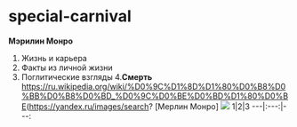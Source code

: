 # special-carnival
**Мэрилин Монро**
1. Жизнь и карьера
2. Факты из личной жизни
3. Поглитические взгляды
4.__Смерть__
<https://ru.wikipedia.org/wiki/%D0%9C%D1%8D%D1%80%D0%B8%D0%BB%D0%B8%D0%BD_%D0%9C%D0%BE%D0%BD%D1%80%D0%BE>(https://yandex.ru/images/search?
[Мерлин Монро]
![](https://upload.wikimedia.org/wikipedia/commons/4/4e/Monroecirca1953.jpg)
1|2|3
---|:---:|---:

